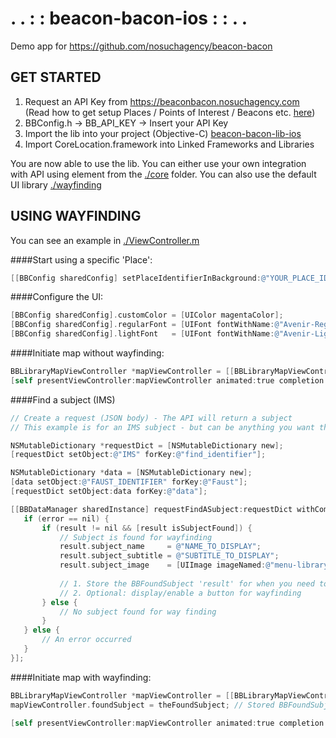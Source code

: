 # . . : : beacon-bacon-ios : : . .

Demo app for https://github.com/nosuchagency/beacon-bacon

## GET STARTED

1. Request an API Key from https://beaconbacon.nosuchagency.com <br>(Read how to get setup Places / Points of Interest / Beacons etc. [here](https://github.com/nosuchagency/beacon-bacon))
2. BBConfig.h -> BB_API_KEY -> Insert your API Key
3. Import the lib into your project (Objective-C) [beacon-bacon-lib-ios](https://github.com/mustachedk/beacon-bacon-ios/tree/master/beaconbacon/beacon-bacon-lib-ios)
4. Import CoreLocation.framework into Linked Frameworks and Libraries

You are now able to use the lib. 
You can either use your own integration with API using element from the [./core](https://github.com/mustachedk/beacon-bacon-ios/tree/master/beaconbacon/beacon-bacon-lib-ios/core) folder.
You can also use the default UI library [./wayfinding](https://github.com/mustachedk/beacon-bacon-ios/tree/master/beaconbacon/beacon-bacon-lib-ios/wayfinding)

## USING WAYFINDING

You can see an example in [./ViewController.m](https://github.com/mustachedk/beacon-bacon-ios/blob/master/beaconbacon/ViewController.m)

####Start using a specific 'Place':
```Objective-C
[[BBConfig sharedConfig] setPlaceIdentifierInBackground:@"YOUR_PLACE_ID"];
```

####Configure the UI:
```Objective-C
[BBConfig sharedConfig].customColor = [UIColor magentaColor];
[BBConfig sharedConfig].regularFont = [UIFont fontWithName:@"Avenir-Regular" size:16];
[BBConfig sharedConfig].lightFont   = [UIFont fontWithName:@"Avenir-Light" size:16];
```

####Initiate map without wayfinding:
```Objective-C
BBLibraryMapViewController *mapViewController = [[BBLibraryMapViewController alloc] initWithNibName:@"BBLibraryMapViewController" bundle:nil];
[self presentViewController:mapViewController animated:true completion:nil];
```

####Find a subject (IMS)
```Objective-C
// Create a request (JSON body) - The API will return a subject
// This example is for an IMS subject - but can be anything you want the API to look for

NSMutableDictionary *requestDict = [NSMutableDictionary new];
[requestDict setObject:@"IMS" forKey:@"find_identifier"];

NSMutableDictionary *data = [NSMutableDictionary new];
[data setObject:@"FAUST_IDENTIFIER" forKey:@"Faust"];
[requestDict setObject:data forKey:@"data"];

[[BBDataManager sharedInstance] requestFindASubject:requestDict withCompletion:^(BBFoundSubject *result, NSError *error) {
   if (error == nil) {
       if (result != nil && [result isSubjectFound]) {
           // Subject is found for wayfinding
           result.subject_name     = @"NAME_TO_DISPLAY";
           result.subject_subtitle = @"SUBTITLE_TO_DISPLAY";
           result.subject_image    = [UIImage imageNamed:@"menu-library-map-icon"]; // Or any other icon you want it to display, eg. a book/video/tape etc.
           
           // 1. Store the BBFoundSubject 'result' for when you need to 'Initiate map with wayfinding'
           // 2. Optional: display/enable a button for wayfinding
       } else {
           // No subject found for way finding
       }
   } else {
       // An error occurred
   }
}];
```
####Initiate map with wayfinding:
```Objective-C
BBLibraryMapViewController *mapViewController = [[BBLibraryMapViewController alloc] initWithNibName:@"BBLibraryMapViewController" bundle:nil];
mapViewController.foundSubject = theFoundSubject; // Stored BBFoundSubject 'result' from BBDataManager.requestFindASubject:

[self presentViewController:mapViewController animated:true completion:nil];
```
